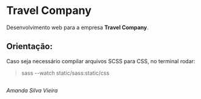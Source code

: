 
# Travel Company

Desenvolvimento web para a empresa **Travel Company**.

## Orientação:
Caso seja necessário compilar arquivos SCSS para CSS, no terminal rodar:
> sass --watch static/sass:static/css


##
 
*Amanda Silva Vieira*
